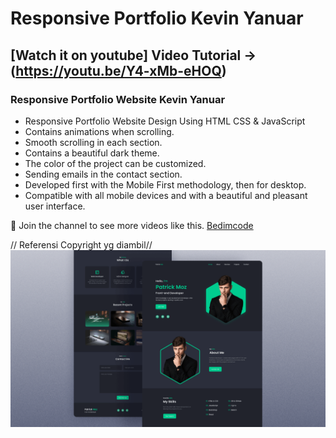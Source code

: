 # Responsive Portfolio Kevin Yanuar
## [Watch it on youtube] Video Tutorial -> (https://youtu.be/Y4-xMb-eHOQ)
### Responsive Portfolio Website Kevin Yanuar

- Responsive Portfolio Website Design Using HTML CSS & JavaScript
- Contains animations when scrolling.
- Smooth scrolling in each section.
- Contains a beautiful dark theme.
- The color of the project can be customized.
- Sending emails in the contact section.
- Developed first with the Mobile First methodology, then for desktop.
- Compatible with all mobile devices and with a beautiful and pleasant user interface.

💙 Join the channel to see more videos like this. [Bedimcode](https://www.youtube.com/@Bedimcode)

// Referensi Copyright yg diambil// ![preview img](/preview.png)
